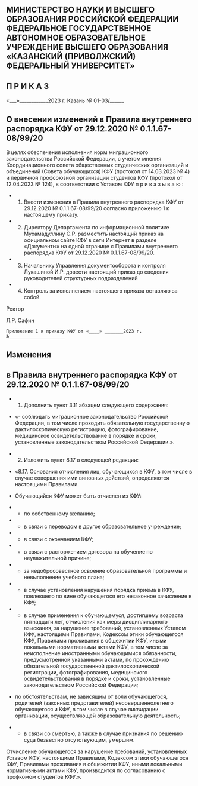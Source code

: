 <!-- image -->

## МИНИСТЕРСТВО  НАУКИ И ВЫСШЕГО ОБРАЗОВАНИЯ  РОССИЙСКОЙ  ФЕДЕРАЦИИ ФЕДЕРАЛЬНОЕ  ГОСУДАРСТВЕННОЕ  АВТОНОМНОЕ ОБРАЗОВАТЕЛЬНОЕ УЧРЕЖДЕНИЕ ВЫСШЕГО ОБРАЗОВАНИЯ «КАЗАНСКИЙ (ПРИВОЛЖСКИЙ) ФЕДЕРАЛЬНЫЙ УНИВЕРСИТЕТ»

## П Р И К А З

«\_\_\_»\_\_\_\_\_\_\_\_\_\_\_\_2023 г.                 Казань                                   № 01-03/\_\_\_\_\_\_

## О внесении изменений в Правила внутреннего распорядка  КФУ от 29.12.2020 № 0.1.1.67-08/99/20

В  целях  обеспечения исполнения норм миграционного законодательства Российской Федерации, с учетом мнения Координационного совета общественных студенческих организаций  и  объединений  (Совета  обучающихся)  КФУ  (протокол  от  14.03.2023  № 4)  и первичной  профсоюзной  организации  студентов  КФУ  (протокол  от  12.04.2023  № 124),  в соответствии с Уставом КФУ п р и к а з ы в а ю :

- 1. Внести изменения в Правила внутреннего распорядка КФУ  от 29.12.2020 № 0.1.1.67-08/99/20 согласно приложению 1 к настоящему  приказу.
- 2.  Директору Департамента по информационной политике Мухамадуллину С.Р. разместить  настоящий  приказ  на  официальном  сайте  КФУ  в  сети  Интернет  в  разделе «Документы»  на  одной  странице  с  Правилами  внутреннего  распорядка КФУ от 29.12.2020 № 0.1.1.67-08/99/20.
- 3.  Начальнику  Управления  документооборота  и  контроля  Лукашиной  И.Р.  довести настоящий приказ до сведения руководителей структурных  подразделений
- 4.  Контроль за исполнением настоящего приказа оставляю за собой.

Ректор

Л.Р. Сафин

```
Приложение 1 к приказу КФУ от «____» _______2023 г. №_____________________
```

## Изменения

## в Правила внутреннего распорядка  КФУ от 29.12.2020 № 0.1.1.67-08/99/20

- 1. Дополнить пункт 3.11 абзацем следующего  содержания:
- «- соблюдать  миграционное  законодательство  Российской  Федерации,  в  том  числе проходить обязательную государственную дактилоскопическую регистрацию, фотографирование,  медицинское  освидетельствование  в  порядке  и  сроки,  установленные законодательством Российской Федерации.».
- 2. Изложить пункт 8.17 в следующей  редакции:
- «8.17. Основания  отчисления  лиц,  обучающихся  в  КФУ,  в  том  числе  в  случае совершения ими виновных действий, определяются настоящими Правилами.
- Обучающийся КФУ может быть отчислен из КФУ:
- - по собственному желанию;
- - в связи с переводом в другое образовательное учреждение;
- - в связи с окончанием КФУ;
- - в связи с расторжением договора на обучение по неуважительной причине;
- - за недобросовестное освоение образовательной программы и невыполнение учебного плана;
- - в  случае  установления  нарушения  порядка  приема  в  КФУ,  повлекшего  по  вине обучающегося  его незаконное зачисление в КФУ;
- - в случае применения  к обучающемуся, достигшему возраста пятнадцати лет, отчисления как меры дисциплинарного взыскания, за нарушение требований, установленных Уставом  КФУ,  настоящими  Правилами,  Кодексом  этики  обучающегося  КФУ,  Правилами проживания в общежитии КФУ, иными локальными нормативными актами КФУ, в том числе за  неисполнение иностранными обучающимися обязанности, предусмотренной указанными актами,  по  прохождению  обязательной  государственной  дактилоскопической  регистрации, фотографирования,  медицинского  освидетельствования  в  порядке  и  сроки,  установленные законодательством Российской Федерации;

- по  обстоятельствам,  не  зависящим  от  воли  обучающегося,  родителей  (законных представителей) несовершеннолетнего обучающегося и КФУ, в том числе в случае ликвидации организации, осуществляющей  образовательную деятельность;

- - в  связи  со  смертью,  а  также  в  случае  признания  по  решению  суда  безвестно отсутствующим,  умершим.

Отчисление  обучающегося  за  нарушение  требований,  установленных  Уставом КФУ, настоящими  Правилами,  Кодексом  этики  обучающегося  КФУ,  Правилами  проживания  в общежитии  КФУ,  иными  локальными  нормативными  актами  КФУ,  производится  по согласованию с профкомом студентов КФУ.».